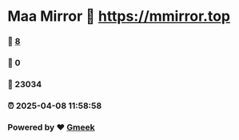 # Maa Mirror :link: https://mmirror.top 
### :page_facing_up: [8](https://mmirror.top/tag.html) 
### :speech_balloon: 0 
### :hibiscus: 23034 
### :alarm_clock: 2025-04-08 11:58:58 
### Powered by :heart: [Gmeek](https://github.com/Meekdai/Gmeek)
